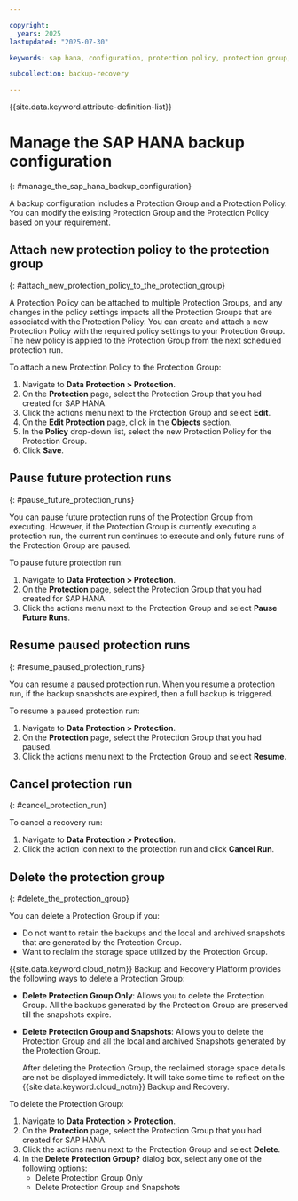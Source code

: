 ```yaml
---

copyright:
  years: 2025
lastupdated: "2025-07-30"

keywords: sap hana, configuration, protection policy, protection group, future, resume, cancel, delete, runs

subcollection: backup-recovery

---
```


{{site.data.keyword.attribute-definition-list}}

# Manage the SAP HANA backup configuration
{: #manage_the_sap_hana_backup_configuration}

A backup configuration includes a Protection Group and a Protection Policy. You can modify the existing Protection Group and the Protection Policy based on your requirement.

## Attach new protection policy to the protection group
{: #attach_new_protection_policy_to_the_protection_group}

A Protection Policy can be attached to multiple Protection Groups, and any changes in the policy settings impacts all the Protection Groups that are associated with the Protection Policy. You can create and attach a new Protection Policy with the required policy settings to your Protection Group. The new policy is applied to the Protection Group from the next scheduled protection run.

To attach a new Protection Policy to the Protection Group:

1. Navigate to **Data Protection > Protection**.
2. On the **Protection** page, select the Protection Group that you had created for SAP HANA.
3. Click the actions menu next to the Protection Group and select **Edit**.
4. On the **Edit Protection** page, click in the **Objects** section.
5. In the **Policy** drop-down list, select the new Protection Policy for the Protection Group.
6. Click **Save**.

## Pause future protection runs
{: #pause_future_protection_runs}

You can pause future protection runs of the Protection Group from executing. However, if the Protection Group is currently executing a protection run, the current run continues to execute and only future runs of the Protection Group are paused.

To pause future protection run:

1. Navigate to **Data Protection > Protection**.
2. On the **Protection** page, select the Protection Group that you had created for SAP HANA.
3. Click the actions menu next to the Protection Group and select **Pause Future Runs**.

## Resume paused protection runs
{: #resume_paused_protection_runs}

You can resume a paused protection run. When you resume a protection run, if the backup snapshots are expired, then a full backup is triggered.

To resume a paused protection run:

1. Navigate to **Data Protection > Protection**.
2. On the **Protection** page, select the Protection Group that you had paused.
3. Click the actions menu next to the Protection Group and select **Resume**.

## Cancel protection run
{: #cancel_protection_run}

To cancel a recovery run:

1. Navigate to **Data Protection > Protection**.
2. Click the action icon next to the protection run and click **Cancel Run**.

## Delete the protection group
{: #delete_the_protection_group}

You can delete a Protection Group if you:

- Do not want to retain the backups and the local and archived snapshots that are generated by the Protection Group.
- Want to reclaim the storage space utilized by the Protection Group.

{{site.data.keyword.cloud_notm}} Backup and Recovery Platform provides the following ways to delete a Protection Group:

- **Delete Protection Group Only**: Allows you to delete the Protection Group. All the backups generated by the Protection Group are preserved till the snapshots expire.
- **Delete Protection Group and Snapshots**: Allows you to delete the Protection Group and all the local and archived Snapshots generated by the Protection Group.

    After deleting the Protection Group, the reclaimed storage space details are not be displayed immediately. It will take some time to reflect on the {{site.data.keyword.cloud_notm}} Backup and Recovery.


To delete the Protection Group:

1. Navigate to **Data Protection > Protection**.
2. On the **Protection** page, select the Protection Group that you had created for SAP HANA.
3. Click the actions menu next to the Protection Group and select **Delete**.
4. In the **Delete Protection Group?** dialog box, select any one of the following options:
   - Delete Protection Group Only
   - Delete Protection Group and Snapshots
